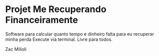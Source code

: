 # Projet Me Recuperando Financeiramente
Software para calcular quanto tempo e dinheiro falta para eu recuperar minha perda
Execute via terminal. Livre para todos.

Zac Milioli